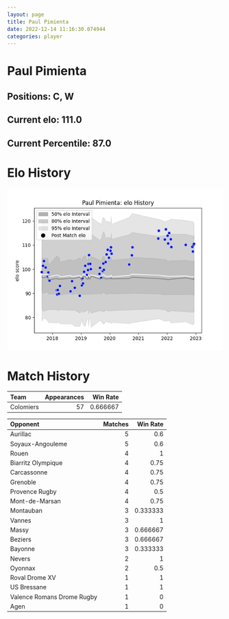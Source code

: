 ```yaml
---  
layout: page  
title: Paul Pimienta  
date: 2022-12-14 11:16:30.074944  
categories: player  
---
```

# Paul Pimienta

## Positions: C, W

## Current elo: 111.0

## Current Percentile: 87.0

# Elo History


![elo history](history_PaulPimienta.png)
# Match History


| Team      |   Appearances |   Win Rate |
|:----------|--------------:|-----------:|
| Colomiers |            57 |   0.666667 |

| Opponent                   |   Matches |   Win Rate |
|:---------------------------|----------:|-----------:|
| Aurillac                   |         5 |   0.6      |
| Soyaux-Angouleme           |         5 |   0.6      |
| Rouen                      |         4 |   1        |
| Biarritz Olympique         |         4 |   0.75     |
| Carcassonne                |         4 |   0.75     |
| Grenoble                   |         4 |   0.75     |
| Provence Rugby             |         4 |   0.5      |
| Mont-de-Marsan             |         4 |   0.75     |
| Montauban                  |         3 |   0.333333 |
| Vannes                     |         3 |   1        |
| Massy                      |         3 |   0.666667 |
| Beziers                    |         3 |   0.666667 |
| Bayonne                    |         3 |   0.333333 |
| Nevers                     |         2 |   1        |
| Oyonnax                    |         2 |   0.5      |
| Roval Drome XV             |         1 |   1        |
| US Bressane                |         1 |   1        |
| Valence Romans Drome Rugby |         1 |   0        |
| Agen                       |         1 |   0        |